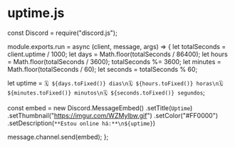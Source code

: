 # uptime.js
const Discord = require("discord.js");

module.exports.run = async (client, message, args) => {
  let totalSeconds = client.uptime / 1000;
  let days = Math.floor(totalSeconds / 86400);
  let hours = Math.floor(totalSeconds / 3600);
  totalSeconds %= 3600;
  let minutes = Math.floor(totalSeconds / 60);
  let seconds = totalSeconds % 60;

  let uptime = `🗓️ ${days.toFixed()} dias\n🗓️ ${hours.toFixed()} horas\n🗓️ ${minutes.toFixed()} minutos\n🗓️ ${seconds.toFixed()} segundos`;

  const embed = new Discord.MessageEmbed()
    .setTitle(`Uptime`)
    .setThumbnail("https://imgur.com/WZMylbw.gif")
    .setColor("#FF0000")
    .setDescription(`**Estou online há:**\n${uptime}`)

  message.channel.send(embed);
};
